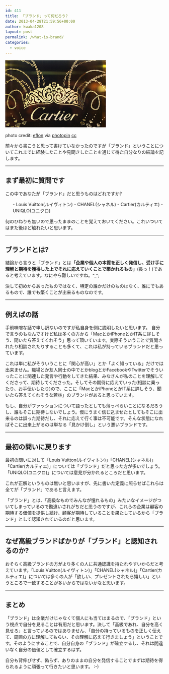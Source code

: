 ```yaml
---
id: 411
title: 「ブランド」って何だろう?
date: 2013-04-28T21:59:56+00:00
author: kwaka1208
layout: post
permalink: /what-is-brand/
categories:
  - voice
---
```

![Cartier](/assets/images/2013/04/small__6501030849.jpg)

photo credit: [eflon](http://www.flickr.com/photos/eflon/6501030849/) via [photopin](http://photopin.com) [cc](http://creativecommons.org/licenses/by/2.0/)

前々から書こうと思って書けていなかったのですが「ブランド」ということについてこれまでに経験したことや見聞きしたことを通じて得た自分なりの結論を記します。

- - -
## まず最初に質問です
この中であなたが「ブランド」だと思うものはどれですか?
<ol>
- Louis Vuitton(ルイヴィトン)
- CHANEL(シャネル)
- Cartier(カルティエ)
- UNIQLO(ユニクロ)
</ol>
何のひねりも無いので思ったままのことを覚えておいてください。これいついてはまた後ほど触れたいと思います。

- - -
## ブランドとは?
結論から言うと「ブランド」とは<strong>「企業や個人の本質を正しく発信し、受け手に理解と期待を獲得した上でそれに応えていくことで築かれるもの」</strong>(長っ！)であると考えています。なにやら難しいですね。^_^;

決して初めからあったものではなく、特定の誰かだけのものはなく、誰にでもあるもので、誰でも築くことが出来るものなのです。
- - -
## 例えばの話
手前味噌な話で申し訳ないのですが私自身を例に説明したいと思います。
自分で言うのもなんですけど私は多くの方から「MacとかiPhoneとかIT系に詳しそう、聞いたら答えてくれそう」思って頂いています。実際そういうことで質問されたり相談されたりすることも多くて、これは私が持っているブランドだと思っています。

これは単に私がそういうことに「関心が高い」とか「よく知っている」だけでは出来ません。職場とか友人同士の中でとかblogとかFacebookやTwitterでそういったことに関連した発言や行動をしてきた結果、みなさんが私のことを理解してくださって、期待してくださった。そしてその期待に応えていった(相談に乗ったり、お手伝いしたり)ので、ここに「MacとかiPhoneとかIT系に詳しそう、聞いたら答えてくれそうな若林」のブランドがあると思っています。

もし、自分がファッションについて語ったとしても薄っぺらいことになるだろうし、誰もそこに期待しないでしょう。仮にうまく信じ込ませたとしてもそこに出来るのは誤った期待だし、それに応えて行く事は不可能です。そんな状態になればそこに出来上がるのは単なる「見かけ倒し」という悪いブランドです。
- - -
## 最初の問いに戻ります
最初の問いに対して「Louis Vuitton(ルイヴィトン)」「CHANEL(シャネル)」「Cartier(カルティエ)」については「ブランド」だと思った方が多いでしょう。「UNIQLO(ユニクロ)」については意見が分かれるところだと思います。

これが正解というものは無いと思いますが、先に書いた定義に照らせばこれらは全てが「ブランド」であると言えます。

「ブランド」とは、「高級なものでみんなが憧れるもの」みたいなイメージがついてしまっているので勘違いされがちだと思うのですが、これらの企業は顧客の期待する価値を提供し続け、顧客が期待していることを果たしているから「ブランド」として認知されているのだと思います。
- - -
## なぜ高級ブランドばかりが「ブランド」と認知されるのか?
おそらく高級ブランドの方がより多くの人に共通認識を持たれやすいからだと考えています。「Louis Vuitton(ルイヴィトン)」「CHANEL(シャネル)」「Cartier(カルティエ)」については多くの人が「欲しい、プレゼントされたら嬉しい」というところで一致することが多いからではないかなと思います。
- - -
## まとめ
「ブランド」は企業だけじゃなくて個人にも当てはまるので、「ブランド」という視点で自分を見ることは有用だと思います。決して「高級であれ、自分を高く見せろ」と言っているのではありません、「自分の持っているものを正しく伝えて、周囲の方に理解してもらい、その理解に応えて行きましょう」ということです。そのようにすることで、自分自身の「ブランド」が確立するし、それは間違いなく自分の価値として確立するはず。

自分も背伸びせず、偽らず、ありのままの自分を発信することでまずは期待を得られるように頑張って行きたいと思います。 :-)